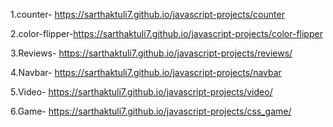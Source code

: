 1.counter-      https://sarthaktuli7.github.io/javascript-projects/counter

2.color-flipper-https://sarthaktuli7.github.io/javascript-projects/color-flipper

3.Reviews-      https://sarthaktuli7.github.io/javascript-projects/reviews/

4.Navbar-       https://sarthaktuli7.github.io/javascript-projects/navbar

5.Video-        https://sarthaktuli7.github.io/javascript-projects/video/

6.Game-         https://sarthaktuli7.github.io/javascript-projects/css_game/
